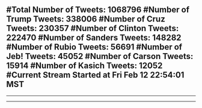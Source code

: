 #Total Number of Tweets: 1068796 
#Number of Trump Tweets: 338006
#Number of Cruz Tweets: 230357
#Number of Clinton Tweets: 222470
#Number of Sanders Tweets: 148282
#Number of Rubio Tweets: 56691
#Number of Jeb! Tweets: 45052
#Number of Carson Tweets: 15914
#Number of Kasich Tweets: 12052
#Current Stream Started at Fri Feb 12 22:54:01 MST
---
---
---
